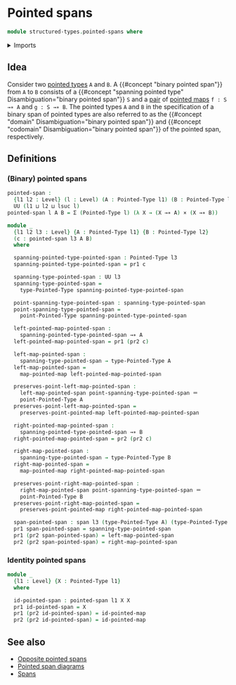 # Pointed spans

```agda
module structured-types.pointed-spans where
```

<details><summary>Imports</summary>

```agda
open import foundation.cartesian-product-types
open import foundation.dependent-pair-types
open import foundation.identity-types
open import foundation.spans
open import foundation.universe-levels

open import structured-types.pointed-maps
open import structured-types.pointed-types
```

</details>

## Idea

Consider two [pointed types](structured-types.pointed-types.md) `A` and `B`. A
{{#concept "binary pointed span"}} from `A` to `B` consists of a
{{#concept "spanning pointed type" Disambiguation="binary pointed span"}} `S`
and a [pair](foundation.dependent-pair-types.md) of
[pointed maps](structured-types.pointed-maps.md) `f : S →∗ A` and `g : S →∗ B`.
The pointed types `A` and `B` in the specification of a binary span of pointed
types are also referred to as the
{{#concept "domain" Disambiguation="binary pointed span"}} and
{{#concept "codomain" Disambiguation="binary pointed span"}} of the pointed
span, respectively.

## Definitions

### (Binary) pointed spans

```agda
pointed-span :
  {l1 l2 : Level} (l : Level) (A : Pointed-Type l1) (B : Pointed-Type l2) →
  UU (l1 ⊔ l2 ⊔ lsuc l)
pointed-span l A B = Σ (Pointed-Type l) (λ X → (X →∗ A) × (X →∗ B))

module _
  {l1 l2 l3 : Level} {A : Pointed-Type l1} {B : Pointed-Type l2}
  (c : pointed-span l3 A B)
  where

  spanning-pointed-type-pointed-span : Pointed-Type l3
  spanning-pointed-type-pointed-span = pr1 c

  spanning-type-pointed-span : UU l3
  spanning-type-pointed-span =
    type-Pointed-Type spanning-pointed-type-pointed-span

  point-spanning-type-pointed-span : spanning-type-pointed-span
  point-spanning-type-pointed-span =
    point-Pointed-Type spanning-pointed-type-pointed-span

  left-pointed-map-pointed-span :
    spanning-pointed-type-pointed-span →∗ A
  left-pointed-map-pointed-span = pr1 (pr2 c)

  left-map-pointed-span :
    spanning-type-pointed-span → type-Pointed-Type A
  left-map-pointed-span =
    map-pointed-map left-pointed-map-pointed-span

  preserves-point-left-map-pointed-span :
    left-map-pointed-span point-spanning-type-pointed-span ＝
    point-Pointed-Type A
  preserves-point-left-map-pointed-span =
    preserves-point-pointed-map left-pointed-map-pointed-span

  right-pointed-map-pointed-span :
    spanning-pointed-type-pointed-span →∗ B
  right-pointed-map-pointed-span = pr2 (pr2 c)

  right-map-pointed-span :
    spanning-type-pointed-span → type-Pointed-Type B
  right-map-pointed-span =
    map-pointed-map right-pointed-map-pointed-span

  preserves-point-right-map-pointed-span :
    right-map-pointed-span point-spanning-type-pointed-span ＝
    point-Pointed-Type B
  preserves-point-right-map-pointed-span =
    preserves-point-pointed-map right-pointed-map-pointed-span

  span-pointed-span : span l3 (type-Pointed-Type A) (type-Pointed-Type B)
  pr1 span-pointed-span = spanning-type-pointed-span
  pr1 (pr2 span-pointed-span) = left-map-pointed-span
  pr2 (pr2 span-pointed-span) = right-map-pointed-span
```

### Identity pointed spans

```agda
module _
  {l1 : Level} {X : Pointed-Type l1}
  where

  id-pointed-span : pointed-span l1 X X
  pr1 id-pointed-span = X
  pr1 (pr2 id-pointed-span) = id-pointed-map
  pr2 (pr2 id-pointed-span) = id-pointed-map
```

## See also

- [Opposite pointed spans](structured-types.opposite-pointed-spans.md)
- [Pointed span diagrams](structured-types.pointed-span-diagrams.md)
- [Spans](foundation.spans.md)
